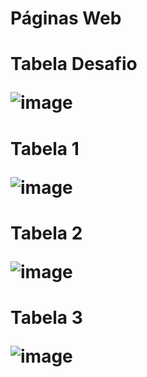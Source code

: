# Páginas Web

<h1>Tabela Desafio
  
![image](https://github.com/gabrielarebeca/P-gina_Web_Table/assets/110422932/0421463d-6f2e-4cec-bd65-b14481111698)

<h1>Tabela 1
  
![image](https://github.com/gabrielarebeca/P-gina_Web_Table/assets/110422932/96f7ead1-681f-4ffd-a777-6eca9a7b462b)

<h1>Tabela 2
  
![image](https://github.com/gabrielarebeca/P-gina_Web_Table/assets/110422932/c716b80c-9ff6-48eb-8dd2-6ddbdeb0ce53)

<h1>Tabela 3
  
![image](https://github.com/gabrielarebeca/P-gina_Web_Table/assets/110422932/d83b165a-a42c-414c-8749-03909e95371a)
